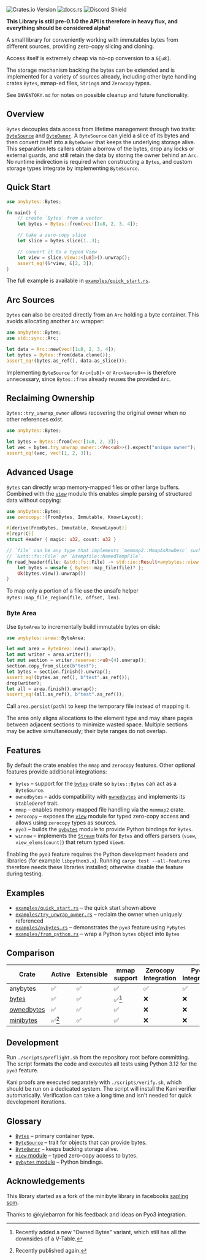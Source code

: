 ![Crates.io Version](https://img.shields.io/crates/v/anybytes)
![docs.rs](https://img.shields.io/docsrs/anybytes)
![Discord Shield](https://discordapp.com/api/guilds/795317845181464651/widget.png?style=shield)

**This Library is still pre-0.1.0 the API is therefore in heavy flux, and everything should be considered alpha!**

A small library for conveniently working with immutables bytes from different sources, providing zero-copy slicing and cloning.

Access itself is extremely cheap via no-op conversion to a `&[u8]`.
 
The storage mechanism backing the bytes can be extended
and is implemented for a variety of sources already,
including other byte handling crates `Bytes`, mmap-ed files,
`String`s and `Zerocopy` types.

See `INVENTORY.md` for notes on possible cleanup and future functionality.

## Overview

`Bytes` decouples data access from lifetime management through two traits:
[`ByteSource`](src/bytes.rs) and [`ByteOwner`](src/bytes.rs).  A `ByteSource`
can yield a slice of its bytes and then convert itself into a `ByteOwner` that
keeps the underlying storage alive.  This separation lets callers obtain a
borrow of the bytes, drop any locks or external guards, and still retain the
data by storing the owner behind an `Arc`.  No runtime indirection is required
when constructing a `Bytes`, and custom storage types integrate by
implementing `ByteSource`.

## Quick Start

```rust
use anybytes::Bytes;

fn main() {
    // create `Bytes` from a vector
    let bytes = Bytes::from(vec![1u8, 2, 3, 4]);

    // take a zero-copy slice
    let slice = bytes.slice(1..3);

    // convert it to a typed View
    let view = slice.view::<[u8]>().unwrap();
    assert_eq!(&*view, &[2, 3]);
}
```

The full example is available in [`examples/quick_start.rs`](examples/quick_start.rs).

## Arc Sources

`Bytes` can also be created directly from an `Arc` holding a byte container.
This avoids allocating another `Arc` wrapper:

```rust
use anybytes::Bytes;
use std::sync::Arc;

let data = Arc::new(vec![1u8, 2, 3, 4]);
let bytes = Bytes::from(data.clone());
assert_eq!(bytes.as_ref(), data.as_slice());
```

Implementing `ByteSource` for `Arc<[u8]>` or `Arc<Vec<u8>>` is therefore
unnecessary, since `Bytes::from` already reuses the provided `Arc`.

## Reclaiming Ownership

`Bytes::try_unwrap_owner` allows recovering the original owner when no other
references exist.

```rust
use anybytes::Bytes;

let bytes = Bytes::from(vec![1u8, 2, 3]);
let vec = bytes.try_unwrap_owner::<Vec<u8>>().expect("unique owner");
assert_eq!(vec, vec![1, 2, 3]);
```

## Advanced Usage

`Bytes` can directly wrap memory-mapped files or other large buffers.  Combined
with the [`view`](src/view.rs) module this enables simple parsing of structured
data without copying:

```rust
use anybytes::Bytes;
use zerocopy::{FromBytes, Immutable, KnownLayout};

#[derive(FromBytes, Immutable, KnownLayout)]
#[repr(C)]
struct Header { magic: u32, count: u32 }

// `file` can be any type that implements `memmap2::MmapAsRawDesc` such as
// `&std::fs::File` or `&tempfile::NamedTempFile`.
fn read_header(file: &std::fs::File) -> std::io::Result<anybytes::view::View<Header>> {
    let bytes = unsafe { Bytes::map_file(file)? };
    Ok(bytes.view().unwrap())
}
```

To map only a portion of a file use the unsafe helper
`Bytes::map_file_region(file, offset, len)`.

### Byte Area

Use `ByteArea` to incrementally build immutable bytes on disk:

```rust
use anybytes::area::ByteArea;

let mut area = ByteArea::new().unwrap();
let mut writer = area.writer();
let mut section = writer.reserve::<u8>(4).unwrap();
section.copy_from_slice(b"test");
let bytes = section.finish().unwrap();
assert_eq!(bytes.as_ref(), b"test".as_ref());
drop(writer);
let all = area.finish().unwrap();
assert_eq!(all.as_ref(), b"test".as_ref());
```

Call `area.persist(path)` to keep the temporary file instead of mapping it.

The area only aligns allocations to the element type and may share pages
between adjacent sections to minimize wasted space. Multiple sections may be
active simultaneously; their byte ranges do not overlap.

## Features

By default the crate enables the `mmap` and `zerocopy` features.
Other optional features provide additional integrations:

- `bytes` &ndash; support for the [`bytes`](https://crates.io/crates/bytes) crate so `bytes::Bytes` can act as a `ByteSource`.
- `ownedbytes` &ndash; adds compatibility with [`ownedbytes`](https://crates.io/crates/ownedbytes) and implements its `StableDeref` trait.
- `mmap` &ndash; enables memory-mapped file handling via the `memmap2` crate.
- `zerocopy` &ndash; exposes the [`view`](src/view.rs) module for typed zero-copy access and allows using `zerocopy` types as sources.
- `pyo3` &ndash; builds the [`pybytes`](src/pybytes.rs) module to provide Python bindings for `Bytes`.
- `winnow` &ndash; implements the [`Stream`](https://docs.rs/winnow/) traits for `Bytes` and offers parsers (`view`, `view_elems(count)`) that return typed `View`s.

Enabling the `pyo3` feature requires the Python development headers and libraries
(for example `libpython3.x`). Running `cargo test --all-features` therefore
needs these libraries installed; otherwise disable the feature during testing.

## Examples

- [`examples/quick_start.rs`](examples/quick_start.rs) – the quick start shown above
- [`examples/try_unwrap_owner.rs`](examples/try_unwrap_owner.rs) – reclaim the owner when uniquely referenced
- [`examples/pybytes.rs`](examples/pybytes.rs) – demonstrates the `pyo3` feature using `PyBytes`
- [`examples/from_python.rs`](examples/from_python.rs) – wrap a Python `bytes` object into `Bytes`

## Comparison

| Crate | Active | Extensible | mmap support | Zerocopy Integration | Pyo3 Integration | kani verified |
| ----- | ------ | ---------- | ------------ | -------------------- | ---------------- | -------- |
| anybytes | ✅ | ✅ | ✅ | ✅ | ✅ | 🚧 |
| [bytes](https://crates.io/crates/bytes) | ✅ | ✅ | ✅[^1] | ❌ | ❌ | ❌ |
| [ownedbytes](https://crates.io/crates/ownedbytes) | ✅ | ✅ | ✅ | ❌ | ❌ | ❌ |
| [minibytes](https://crates.io/crates/sapling-minibytes) | ✅[^2] | ✅ | ✅ | ❌ | ❌ | ❌ |

[^1]: Recently added a new "Owned Bytes" variant, which still has all the downsides of a V-Table.
[^2]: Recently published again.

## Development

Run `./scripts/preflight.sh` from the repository root before committing. The
script formats the code and executes all tests using Python 3.12 for the `pyo3`
feature.

Kani proofs are executed separately with `./scripts/verify.sh`, which should be
run on a dedicated system. The script will install the Kani verifier
automatically. Verification can take a long time and isn't needed for quick
development iterations.

## Glossary

- [`Bytes`](src/bytes.rs) &ndash; primary container type.
- [`ByteSource`](src/bytes.rs) &ndash; trait for objects that can provide bytes.
- [`ByteOwner`](src/bytes.rs) &ndash; keeps backing storage alive.
- [`view` module](src/view.rs) &ndash; typed zero-copy access to bytes.
- [`pybytes` module](src/pybytes.rs) &ndash; Python bindings.

## Acknowledgements
This library started as a fork of the minibyte library in facebooks [sapling scm](https://github.com/facebook/sapling).

Thanks to @kylebarron for his feedback and ideas on Pyo3 integration.

